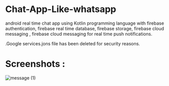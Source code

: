 # Chat-App-Like-whatsapp
 android real time chat app using Kotlin programming language with firebase authentication, firebase real time database, firebase storage, firebase cloud messaging , firebase cloud messaging for real time push notifications.
 
 .Google services.jons file has been deleted for security reasons.
 
 # Screenshots :
![message (1)](https://github.com/devNight-mon/Chat-App-Like-whatsapp/assets/83746501/316e5cd6-a2e7-4337-a5dd-9932abbf75f5)
